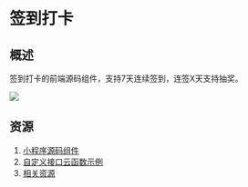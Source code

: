 # 签到打卡
## 概述
签到打卡的前端源码组件，支持7天连续签到，连签X天支持抽奖。

![](https://qcloudimg.tencent-cloud.cn/raw/37f10ce88b497675806e0be0e8a1610b.png)

## 资源
1. [小程序源码组件](./miniprogram/)
2. [自定义接口云函数示例](./function/) 
3. [相关资源](./assets/)
